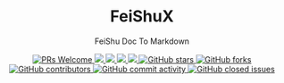 <div align="center">
  <h1>FeiShuX</h1>
  <p>FeiShu Doc To Markdown</p>
  <a href="http://makeapullrequest.com">
    <img src="https://img.shields.io/badge/PRs-welcome-brightgreen.svg?style=flat-square" alt="PRs Welcome">
  </a>
  <a href="https://www.npmjs.com/package/@feishux/doc-to-md">
    <img src="https://img.shields.io/node/v/@feishux/doc-to-md.svg?style=flat-square">
  </a>
  <a href="https://www.npmjs.com/package/@feishux/doc-to-md">
    <img src="https://img.shields.io/npm/v/@feishux/doc-to-md.svg?style=flat-square">
  </a>
  <a href="https://www.npmjs.com/package/@feishux/doc-to-md">
    <img src="https://img.shields.io/npm/l/@feishux/doc-to-md.svg?style=flat-square">
  </a>
  <a href="https://www.npmjs.com/package/@feishux/doc-to-md">
    <img src="https://img.shields.io/npm/dt/@feishux/doc-to-md.svg?style=flat-square">
  </a>
  <a href="https://github.com/FlowUsX/flowus-x">
    <img src="https://img.shields.io/github/stars/FlowUsX/flowus-x" alt="GitHub stars">
  </a>
  <a href="https://github.com/FlowUsX/flowus-x">
    <img src="https://img.shields.io/github/forks/FlowUsX/flowus-x" alt="GitHub forks">
  </a>
  <a href="https://github.com/FlowUsX/flowus-x">
    <img src="https://img.shields.io/github/contributors/FlowUsX/flowus-x" alt="GitHub contributors">
  </a>
  <a href="https://github.com/FlowUsX/flowus-x">
    <img src="https://img.shields.io/github/commit-activity/w/FlowUsX/flowus-x" alt="GitHub commit activity">
  </a>
  <a href="https://github.com/FlowUsX/flowus-x">
    <img src="https://img.shields.io/github/issues-closed/FlowUsX/flowus-x" alt="GitHub closed issues">
  </a>
</div>
